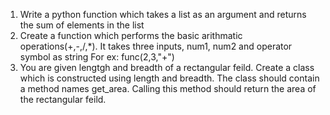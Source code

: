 1. Write a python function which takes a list as an argument and returns the sum of elements in the list
2. Create a function which performs the basic arithmatic operations(+,-,/,*). It takes three inputs, num1, num2 and operator symbol as string
For ex:
func(2,3,"+")
3. You are given lengtgh and breadth of a rectangular feild. Create a class which is constructed using length and breadth. The class should contain a method names get_area. Calling this method should return the area of the rectangular feild.